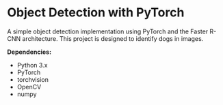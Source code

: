 # Object Detection with PyTorch

A simple object detection implementation using PyTorch and the Faster R-CNN architecture. This project is designed to identify dogs in images.

**Dependencies:**
- Python 3.x
- PyTorch
- torchvision
- OpenCV
- numpy

